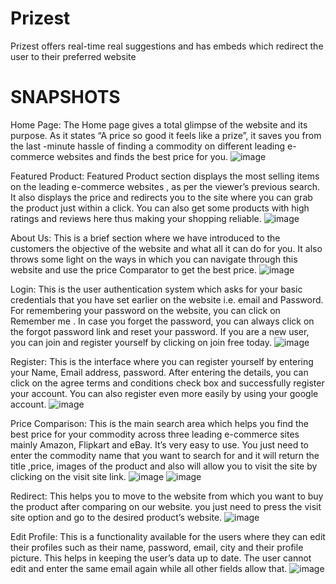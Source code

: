 # Prizest
Prizest offers real-time real suggestions and has embeds which
redirect the user to their preferred website


# SNAPSHOTS

Home Page:
The Home page gives a total glimpse of the website and its purpose. As it states “A price so good it feels like a prize”, it saves you from the last -minute hassle of finding a commodity on different leading e-commerce websites and finds the best price for you.
![image](https://user-images.githubusercontent.com/67377115/181903458-0cbbfde2-8cc1-4605-a349-edcd4ec3f17a.png)
 


Featured Product:
Featured Product section displays the most selling items on the leading e-commerce websites , as per the viewer’s previous search. It also displays the price and redirects you to the site where you can grab the product just within a click. You can also get some products with high ratings and reviews here thus making your shopping reliable.
![image](https://user-images.githubusercontent.com/67377115/181903478-26e97a80-4812-42ca-9aa3-264f398ffc64.png)


 
About Us:
This is a brief section where we have introduced to the customers the objective of the website and what all it can do for you. It also throws some light on the ways in which you can navigate through this website and use the price Comparator to get the best price.
![image](https://user-images.githubusercontent.com/67377115/181903507-2f099bcc-97e2-4ef1-9bdc-84a3fac0fabf.png)



Login:
This is the user authentication system which asks for your basic credentials that you have set earlier on the website i.e. email and Password. For remembering your password on the website, you can click on Remember me . In case you forget the password, you can always click on the forgot password link and reset your password. If you are a new user, you can join and register yourself by clicking on join free today.
![image](https://user-images.githubusercontent.com/67377115/181903516-c458e312-35c6-41f5-85b1-797490e7ba55.png)


 
Register:
This is the interface where you can register yourself by entering your Name, Email address, password. After entering the details, you can click on the agree terms and conditions check box and successfully register your account. You can also register even more easily by using your google account.
![image](https://user-images.githubusercontent.com/67377115/181903529-cb538bfe-42fe-459c-a327-2d8505cf62d1.png)



Price Comparison:
This is the main search area which helps you find the best price for your commodity across three leading e-commerce sites mainly Amazon, Flipkart and eBay. It’s very easy to use. You just need to enter the commodity name that you want to search for and it will return the title ,price, images of the product and also will allow you to visit the site by clicking on the visit site link.
![image](https://user-images.githubusercontent.com/67377115/181903541-f1aa8be4-64e2-4c37-9e4d-7144851b6ca4.png)
![image](https://user-images.githubusercontent.com/67377115/181903551-a1a98985-c44a-4e55-8a80-22ca681f09c0.png)



Redirect:
This helps you to move to the website from which you want to buy the product after comparing on our website. you just need to press the visit site option and go to the desired product’s website.
![image](https://user-images.githubusercontent.com/67377115/181903587-1abf2a02-787a-42d3-aa49-274a053da671.png)



Edit Profile:
This is a functionality available for the users where they can edit their profiles such as their name, password, email, city and their profile picture. This helps in keeping the user’s data up to date. The user cannot edit and enter the same email again while all other fields allow that.
![image](https://user-images.githubusercontent.com/67377115/181903607-5702ad73-ce62-4e22-9d0f-b01d2b489341.png)
